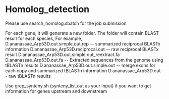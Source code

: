 # Homolog_detection

Please use search_homolog.sbatch for the job submission

For each gene, it will generate a new folder.
The folder will contain BLAST result for each species,
For example, 
D.ananassae_Arp53D.out.simple.out.rep -- summarized reciprocal BLASTx information
D.ananassae_Arp53D.reciprocal.out  -- raw reciprocal BLASTx result
D.ananassae_Arp53D.out.simple.out_reextract.fa
D.ananassae_Arp53D.out.fa  -- Extracted sequences from the genome using tBLASTn results
D.ananassae_Arp53D.out.simple.out --  merge exons for each copy and summarized tBLASTn information
D.ananassae_Arp53D.out   -- raw tBLASTn results


Use grep_synteny.sh (synteny_list.out as your input) if you want to get information for genes upstream and downstream
